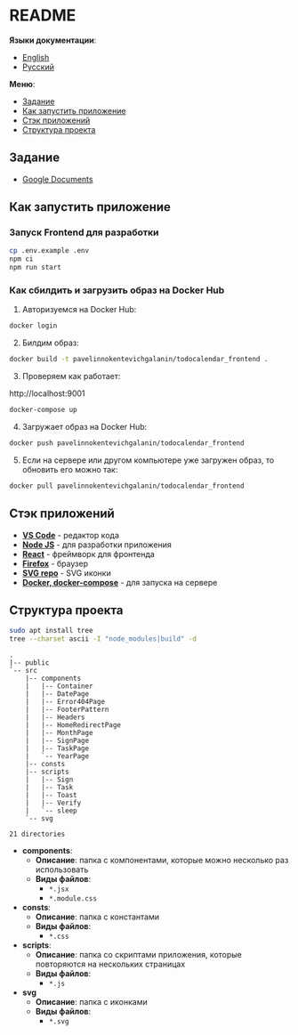 # README

**Языки документации**:

- [English](README.md)
- [Русский](README-ru.md)

**Меню**:

- [Задание](#задание)
- [Как запустить приложение](#как-запустить-приложение)
- [Стэк приложений](#стэк-приложений)
- [Структура проекта](#структура-проекта)

## Задание

- [Google Documents](https://docs.google.com/document/d/1UQgKfPkB8C36dyDDmPU40rjSw3_fXEH8/edit)

## Как запустить приложение

### Запуск Frontend для разработки

```bash
cp .env.example .env
npm ci
npm run start
```

### Как сбилдить и загрузить образ на Docker Hub

1. Авторизуемся на Docker Hub:

```bash
docker login
```

2. Билдим образ:

```bash
docker build -t pavelinnokentevichgalanin/todocalendar_frontend .
```

3. Проверяем как работает:

http://localhost:9001

```bash
docker-compose up
```

4. Загружает образ на Docker Hub:

```bash
docker push pavelinnokentevichgalanin/todocalendar_frontend
```

5. Если на сервере или другом компьютере уже загружен образ, то обновить его
   можно так:

```bash
docker pull pavelinnokentevichgalanin/todocalendar_frontend
```

## Стэк приложений

- **[VS Code](https://code.visualstudio.com/#alt-downloads)** - редактор кода
- **[Node JS](https://nodejs.org/en/)** - для разработки приложения
- **[React](https://reactjs.org/)** - фреймворк для фронтенда
- **[Firefox](https://www.mozilla.org/en-US/firefox/enterprise/)** - браузер
- **[SVG repo](https://www.svgrepo.com/)** - SVG иконки
- **[Docker, docker-compose](https://www.docker.com/)** - для запуска на сервере

## Структура проекта

```bash
sudo apt install tree
tree --charset ascii -I "node_modules|build" -d
```

```
.
|-- public
`-- src
    |-- components
    |   |-- Container
    |   |-- DatePage
    |   |-- Error404Page
    |   |-- FooterPattern
    |   |-- Headers
    |   |-- HomeRedirectPage
    |   |-- MonthPage
    |   |-- SignPage
    |   |-- TaskPage
    |   `-- YearPage
    |-- consts
    |-- scripts
    |   |-- Sign
    |   |-- Task
    |   |-- Toast
    |   |-- Verify
    |   `-- sleep
    `-- svg

21 directories
```

- **components**:
  - **Описание**: папка с компонентами, которые можно несколько раз использовать
  - **Виды файлов**:
    - `*.jsx`
    - `*.module.css`
- **consts**:
  - **Описание**: папка с константами
  - **Виды файлов**:
    - `*.css`
- **scripts**:
  - **Описание**: папка со скриптами приложения, которые повторяются на
    нескольких страницах
  - **Виды файлов**:
    - `*.js`
- **svg**
  - **Описание**: папка с иконками
  - **Виды файлов**:
    - `*.svg`
